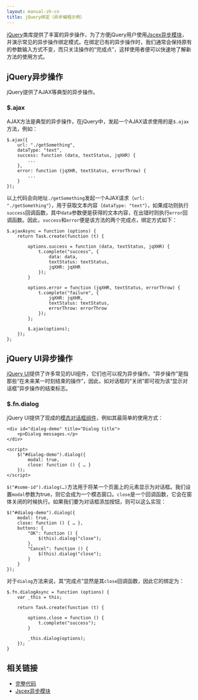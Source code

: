 ```yaml
---
layout: manual-zh-cn
title: jQuery绑定（异步编程示例）
---
```


[jQuery](http://jquery.com)类库提供了丰富的异步操作，为了方便jQuery用户使用[Jscex异步模块](../)，并演示常见的异步操作绑定模式。在绑定已有的异步操作时，我们通常会保持原有的参数输入方式不变，而只关注操作的“完成点”，这样使用者便可以快速地了解新方法的使用方式。

## jQuery异步操作

jQuery提供了AJAX等典型的异步操作。

### $.ajax

AJAX方法是典型的异步操作，在jQuery中，发起一个AJAX请求使用的是`$.ajax`方法，例如：

    $.ajax({
        url: "./getSomething",
        dataType: "text",
        success: function (data, textStatus, jqXHR) {
            ...
        },
        error: function (jqXHR, textStatus, errorThrow) {
            ...
        }
    });

以上代码会向地址`./getSomething`发起一个AJAX请求（`url: "./getSomething"`），用于获取文本内容（`dataType: "text"`），如果成功则执行`success`回调函数，其中`data`参数便是获得的文本内容，在出错时则执行`error`回调函数。因此，`success`和`error`便是该方法的两个完成点，绑定方式如下：

    $.ajaxAsync = function (options) {
        return Task.create(function (t) {

            options.success = function (data, textStatus, jqXHR) {
                t.complete("success", {
                    data: data,
                    textStatus: textStatus,
                    jqXHR: jqXHR
                });
            }

            options.error = function (jqXHR, textStatus, errorThrow) {
                t.complete("failure", {
                    jqXHR: jqXHR,
                    textStatus: textStatus,
                    errorThrow: errorThrow
                });
            };

            $.ajax(options);
        });
    };

## jQuery UI异步操作

[jQuery UI](http://jqueryui.com/)提供了许多常见的UI组件，它们也可以视为异步操作。“异步操作”是指那些“在未来某一时刻结束的操作”，因此，如对话框的“关闭”即可视为该“显示对话框”异步操作的结束标志。

### $.fn.dialog

jQuery UI提供了现成的[模态对话框组件](http://jqueryui.com/demos/dialog/)，例如其最简单的使用方式：

    <div id="dialog-demo" title="Dialog title">
        <p>Dialog messages.</p>
    </div>
    
    <script>
        $("#dialog-demo").dialog({
            modal: true,
            close: function () { … }
        });
    </script>

`$("#some-id").dialog(…)`方法用于将某一个页面上的元素显示为对话框。我们设置`modal`参数为true，则它会成为一个模态窗口。`close`是一个回调函数，它会在窗体关闭的时候执行。如果我们要为对话框添加按钮，则可以这么实现：

    $("#dialog-demo").dialog({
        modal: true,
        close: function () { … },
        buttons: {
            "OK": function () {
                $(this).dialog("close");
            },
            "Cancel": function () {
                $(this).dialog("close");
            }
        }
    });

对于`dialog`方法来说，其“完成点”显然是其`close`回调函数，因此它的绑定为：

    $.fn.dialogAsync = function (options) {
        var _this = this;

        return Task.create(function (t) {

            options.close = function () {
                t.complete("success");
            }

            _this.dialog(options);
        });
    }

## 相关链接

* [完整代码](https://github.com/JeffreyZhao/jscex/blob/master/samples/async/jquery-bindings.js)
* [Jscex异步模块](../)